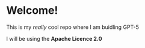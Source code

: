 # Welcome!
This is my *really* cool repo where I am buidling GPT-5

I will be using the **Apache Licence 2.0**
